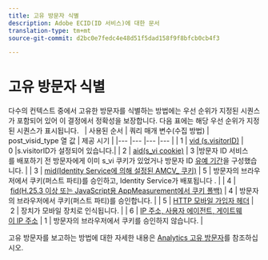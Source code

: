 ```yaml
---
title: 고유 방문자 식별
description: Adobe ECID(ID 서비스)에 대한 문서
translation-type: tm+mt
source-git-commit: d2bc0e7fedc4e48d51f5dad158f9f8bfcb0cb4f3

---
```



# 고유 방문자 식별

다수의 컨텍스트 중에서 고유한 방문자를 식별하는 방법에는 우선 순위가 지정된 시퀀스가 포함되어 있어 이 결정에서 정확성을 보장합니다. 다음 표에는 해당 우선 순위가 지정된 시퀀스가 표시됩니다.
 
| 사용된 순서 | 쿼리 매개 변수(수집 방법) | post_visid_type 열 값 | 제공 시기 |
|--- |--- |--- |--- |
| 1 | [vid (s.visitorID)](https://docs.adobe.com/content/help/ko-KR/analytics/technotes/visitor-identification.html) | 0 |s.visitorID가 설정되어 있습니다.|
| 2 | [aid(s_vi cookie)](https://docs.adobe.com/content/help/ko-KR/analytics/technotes/visitor-identification.html) | 3 |방문자 ID 서비스를 배포하기 전 방문자에게 이미 s_vi 쿠키가 있었거나 방문자 ID [유예 기간](https://docs.adobe.com/content/help/ko-KR/id-service/using/reference/analytics-reference/grace-period.html)을 구성했습니다. |
| 3 | [mid(Identity Service에 의해 설정된 AMCV_ 쿠키)](https://docs.adobe.com/content/help/ko-KR/id-service/using/home.html) | 5 | 방문자의 브라우저에서 쿠키(퍼스트 파티)를 승인하고, Identity Service가 배포됩니다 . |
| 4 | [fid(H.25.3 이상 또는 JavaScript용 AppMeasurement에서 쿠키 폴백)](https://docs.adobe.com/content/help/ko-KR/analytics/technotes/visitor-identification.html) | 4 | 방문자의 브라우저에서 쿠키(퍼스트 파티)를 승인합니다. |
| 5 | [HTTP 모바일 가입자 헤더](https://docs.adobe.com/content/help/ko-KR/analytics/technotes/visitor-identification.html) | 2 | 장치가 모바일 장치로 인식됩니다. |
| 6 | [IP 주소, 사용자 에이전트, 게이트웨이 IP 주소](https://docs.adobe.com/content/help/ko-KR/analytics/technotes/visitor-identification.html) | 1 | 방문자의 브라우저에서 쿠키를 승인하지 않습니다. |

고유 방문자를 보고하는 방법에 대한 자세한 내용은 [Analytics 고유 방문자](https://docs.adobe.com/content/help/ko-KR/analytics/components/variables/dimensions-reports/reports-unique-visitors-v15-dsc.html)를 참조하십시오.
